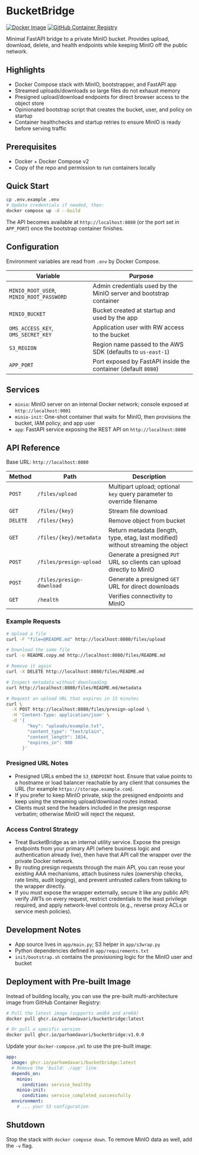# BucketBridge

[![Docker Image](https://github.com/parhamdavari/bucketbridge/actions/workflows/docker-publish.yml/badge.svg)](https://github.com/parhamdavari/bucketbridge/actions/workflows/docker-publish.yml)
[![GitHub Container Registry](https://img.shields.io/badge/ghcr.io-bucketbridge-blue?logo=docker)](https://github.com/parhamdavari/bucketbridge/pkgs/container/bucketbridge)

Minimal FastAPI bridge to a private MinIO bucket. Provides upload, download, delete, and health endpoints while keeping MinIO off the public network.

## Highlights
- Docker Compose stack with MinIO, bootstrapper, and FastAPI app
- Streamed uploads/downloads so large files do not exhaust memory
- Presigned upload/download endpoints for direct browser access to the object store
- Opinionated bootstrap script that creates the bucket, user, and policy on startup
- Container healthchecks and startup retries to ensure MinIO is ready before serving traffic

## Prerequisites
- Docker + Docker Compose v2
- Copy of the repo and permission to run containers locally

## Quick Start
```bash
cp .env.example .env
# Update credentials if needed, then:
docker compose up -d --build
```

The API becomes available at `http://localhost:8080` (or the port set in `APP_PORT`) once the bootstrap container finishes.

## Configuration
Environment variables are read from `.env` by Docker Compose.

| Variable | Purpose |
| --- | --- |
| `MINIO_ROOT_USER`, `MINIO_ROOT_PASSWORD` | Admin credentials used by the MinIO server and bootstrap container |
| `MINIO_BUCKET` | Bucket created at startup and used by the app |
| `OMS_ACCESS_KEY`, `OMS_SECRET_KEY` | Application user with RW access to the bucket |
| `S3_REGION` | Region name passed to the AWS SDK (defaults to `us-east-1`) |
| `APP_PORT` | Port exposed by FastAPI inside the container (default `8080`) |

## Services
- `minio`: MinIO server on an internal Docker network; console exposed at `http://localhost:9001`
- `minio-init`: One-shot container that waits for MinIO, then provisions the bucket, IAM policy, and app user
- `app`: FastAPI service exposing the REST API on `http://localhost:8080`

## API Reference
Base URL: `http://localhost:8080`

| Method | Path | Description |
| --- | --- | --- |
| `POST` | `/files/upload` | Multipart upload; optional `key` query parameter to override filename |
| `GET` | `/files/{key}` | Stream file download |
| `DELETE` | `/files/{key}` | Remove object from bucket |
| `GET` | `/files/{key}/metadata` | Return metadata (length, type, etag, last modified) without streaming the object |
| `POST` | `/files/presign-upload` | Generate a presigned `PUT` URL so clients can upload directly to MinIO |
| `POST` | `/files/presign-download` | Generate a presigned `GET` URL for direct downloads |
| `GET` | `/health` | Verifies connectivity to MinIO |

### Example Requests
```bash
# Upload a file
curl -F "file=@README.md" http://localhost:8080/files/upload

# Download the same file
curl -o README.copy.md http://localhost:8080/files/README.md

# Remove it again
curl -X DELETE http://localhost:8080/files/README.md

# Inspect metadata without downloading
curl http://localhost:8080/files/README.md/metadata

# Request an upload URL that expires in 15 minutes
curl \
  -X POST http://localhost:8080/files/presign-upload \
  -H 'Content-Type: application/json' \
  -d '{
        "key": "uploads/example.txt",
        "content_type": "text/plain",
        "content_length": 1024,
        "expires_in": 900
      }'
```

### Presigned URL Notes
- Presigned URLs embed the `S3_ENDPOINT` host. Ensure that value points to a hostname or load balancer reachable by any client that consumes the URL (for example `https://storage.example.com`).
- If you prefer to keep MinIO private, skip the presigned endpoints and keep using the streaming upload/download routes instead.
- Clients must send the headers included in the presign response verbatim; otherwise MinIO will reject the request.

### Access Control Strategy
- Treat BucketBridge as an internal utility service. Expose the presign endpoints from your primary API (where business logic and authentication already live), then have that API call the wrapper over the private Docker network.
- By routing presign requests through the main API, you can reuse your existing AAA mechanisms, attach business rules (ownership checks, rate limits, audit logging), and prevent untrusted callers from talking to the wrapper directly.
- If you must expose the wrapper externally, secure it like any public API: verify JWTs on every request, restrict credentials to the least privilege required, and apply network-level controls (e.g., reverse proxy ACLs or service mesh policies).

## Development Notes
- App source lives in `app/main.py`; S3 helper in `app/s3wrap.py`
- Python dependencies defined in `app/requirements.txt`
- `init/bootstrap.sh` contains the provisioning logic for the MinIO user and bucket

## Deployment with Pre-built Image

Instead of building locally, you can use the pre-built multi-architecture image from GitHub Container Registry:

```bash
# Pull the latest image (supports amd64 and arm64)
docker pull ghcr.io/parhamdavari/bucketbridge:latest

# Or pull a specific version
docker pull ghcr.io/parhamdavari/bucketbridge:v1.0.0
```

Update your `docker-compose.yml` to use the pre-built image:

```yaml
app:
  image: ghcr.io/parhamdavari/bucketbridge:latest
  # Remove the 'build: ./app' line
  depends_on:
    minio:
      condition: service_healthy
    minio-init:
      condition: service_completed_successfully
  environment:
    # ... your S3 configuration
```

## Shutdown

Stop the stack with `docker compose down`. To remove MinIO data as well, add the `-v` flag.
